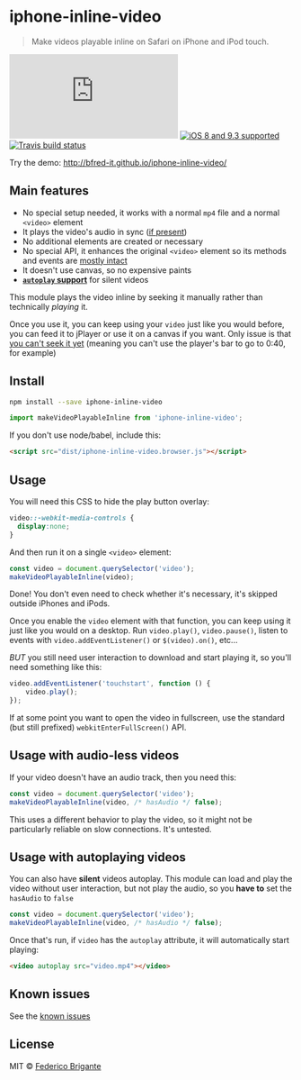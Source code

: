 # iphone-inline-video

> Make videos playable inline on Safari on iPhone and iPod touch.

[![gzipped size](https://badges.herokuapp.com/size/github/bfred-it/iphone-inline-video/gh-pages/dist/iphone-inline-video.browser.js?gzip=true&label=gzipped%20size)](#readme) [![iOS 8 and 9.3 supported](https://img.shields.io/badge/iOS%20Safari-8%20%E2%80%93%209.3-brightgreen.svg)](#no-link) [![Travis build status](https://api.travis-ci.org/bfred-it/iphone-inline-video.svg?branch=gh-pages)](https://travis-ci.org/bfred-it/iphone-inline-video) 

Try the demo: http://bfred-it.github.io/iphone-inline-video/

## Main features

- No special setup needed, it works with a normal `mp4` file and a normal `<video>` element
- It plays the video's audio in sync ([if present](#usage-with-audio-less-videos))
- No additional elements are created or necessary
- No special API, it enhances the original `<video>` element so its methods and events are [mostly intact](https://github.com/bfred-it/iphone-inline-video/issues/1)
- It doesn't use canvas, so no expensive paints
- [**`autoplay` support**](#usage-with-autoplaying-videos) for silent videos

This module plays the video inline by seeking it manually rather than technically _playing_ it. 

Once you use it, you can keep using your `video` just like you would before, you can feed it to jPlayer or use it on a canvas if you want. Only issue is that [you can't seek it yet](https://github.com/bfred-it/iphone-inline-video/issues/2) (meaning you can't use the player's bar to go to 0:40, for example)

## Install

```sh
npm install --save iphone-inline-video
```
```js
import makeVideoPlayableInline from 'iphone-inline-video';
```

If you don't use node/babel, include this:

```html
<script src="dist/iphone-inline-video.browser.js"></script>
```

## Usage

You will need this CSS to hide the play button overlay:
```css
video::-webkit-media-controls {
  display:none;
}
```

And then run it on a single `<video>` element:

```js
const video = document.querySelector('video');
makeVideoPlayableInline(video);
```

Done! You don't even need to check whether it's necessary, it's skipped outside iPhones and iPods.

Once you enable the `video` element with that function, you can keep using it just like you would on a desktop. Run `video.play()`, `video.pause()`, listen to events with `video.addEventListener()` or `$(video).on()`, etc...

*BUT* you still need user interaction to download and start playing it, so you'll need something like this:

```js
video.addEventListener('touchstart', function () {
	video.play();
});
```

If at some point you want to open the video in fullscreen, use the standard (but still prefixed) `webkitEnterFullScreen()` API.

## Usage with audio-less videos

If your video doesn't have an audio track, then you need this:

```js
const video = document.querySelector('video');
makeVideoPlayableInline(video, /* hasAudio */ false);
```

This uses a different behavior to play the video, so it might not be particularly reliable on slow connections. It's untested.

## Usage with autoplaying videos

You can also have **silent** videos autoplay. This module can load and play the video without user interaction, but not play the audio, so you **have to** set the `hasAudio` to `false`

```js
const video = document.querySelector('video');
makeVideoPlayableInline(video, /* hasAudio */ false);
```

Once that's run, if `video` has the `autoplay` attribute, it will automatically start playing:

```html
<video autoplay src="video.mp4"></video>
```

## Known issues

See the [known issues](https://github.com/bfred-it/iphone-inline-video/labels/known%20issue)

## License

MIT © [Federico Brigante](http://twitter.com/bfred_it)
